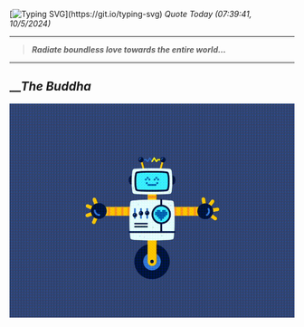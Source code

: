 [![Typing SVG](https://readme-typing-svg.herokuapp.com?font=Press+Start+2P&color=C2F784&size=35&width=900&height=100&lines=Hello+World%2C+I'm+Hung+!)](https://git.io/typing-svg) 
_Quote Today (07:39:41, 10/5/2024)_
___
>**_Radiate boundless love towards the entire world…_**
___

## __**_The Buddha_**

![RobotDance](src/assets/images/robot-dancing-dribble.gif?style=center)
